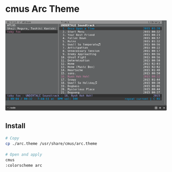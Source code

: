 # cmus Arc Theme

![preview](./arc-cmus.png) 



## Install

```bash
# Copy
cp ./arc.theme /usr/share/cmus/arc.theme

# Open and apply
cmus
:colorscheme arc
```

